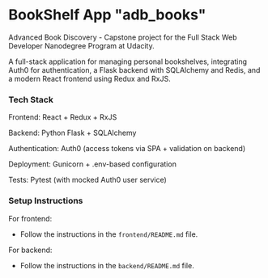 # BookShelf App "adb_books"
Advanced Book Discovery - Capstone project for the Full Stack Web Developer Nanodegree Program at Udacity.

A full-stack application for managing personal bookshelves, integrating Auth0 for authentication, a Flask backend with SQLAlchemy and Redis, and a modern React frontend using Redux and RxJS.

### Tech Stack
Frontend: React + Redux + RxJS

Backend: Python Flask + SQLAlchemy

Authentication: Auth0 (access tokens via SPA + validation on backend)

Deployment: Gunicorn + .env-based configuration

Tests: Pytest (with mocked Auth0 user service)

### Setup Instructions
For frontend:
- Follow the instructions in the `frontend/README.md` file.

For backend:
- Follow the instructions in the `backend/README.md` file.